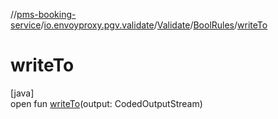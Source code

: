 //[pms-booking-service](../../../../index.md)/[io.envoyproxy.pgv.validate](../../index.md)/[Validate](../index.md)/[BoolRules](index.md)/[writeTo](write-to.md)

# writeTo

[java]\
open fun [writeTo](write-to.md)(output: CodedOutputStream)
